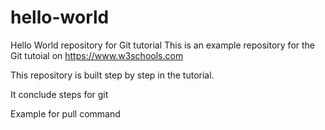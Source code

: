 # hello-world
Hello World repository for Git tutorial
This is an example repository for the Git tutoial on https://www.w3schools.com

This repository is built step by step in the tutorial.

It conclude steps for git

Example for pull command
